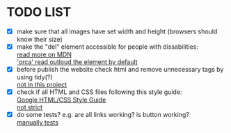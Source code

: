 # TODO LIST

- [x] make sure that all images have set width and height (browsers should know their size)
- [x] make the "del" element accessible for people with dissabilities:<br>
      [read more on MDN](https://developer.mozilla.org/en-US/docs/Web/HTML/Element/del)<br>
      <ins>'orca' read outloud the element by default</ins>
- [x] before publish the website check html and remove unnecessary tags by using tidy(?)<br>
      <ins>not in this project</ins>
- [x] check if all HTML and CSS files following this style guide:<br>
      [Google HTML/CSS Style Guide](https://google.github.io/styleguide/htmlcssguide.html)<br>
      <ins>not strict</ins>
- [x] do some tests? e.g. are all links working? is button working?<br>
      <ins>manually tests</ins>
